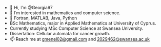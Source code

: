- 👋 Hi, I’m @Georgia97
- 👀 I’m interested in mathematics and computer science.
- 🌱 Fortran, MATLAB, Java, Python
- BSc Mathematics, major in Applied Mathematics at University of Cyprus.
- Currently studying MSc Computer Science at Swansea University.
- Dissertation: Cellular automata for cancer growth.
- 📫 Reach me at gmenel02@gmail.com and 2029462@swansea.ac.uk

<!---
Georgia97/Georgia97 is a ✨ special ✨ repository because its `README.md` (this file) appears on your GitHub profile.
You can click the Preview link to take a look at your changes.
--->
